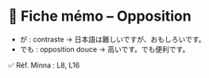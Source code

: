 # 📘 Fiche mémo – Opposition

- が : contraste → 日本語は難しいですが、おもしろいです。  
- でも : opposition douce → 高いです。でも便利です。  

✅ Réf. Minna : L8, L16
